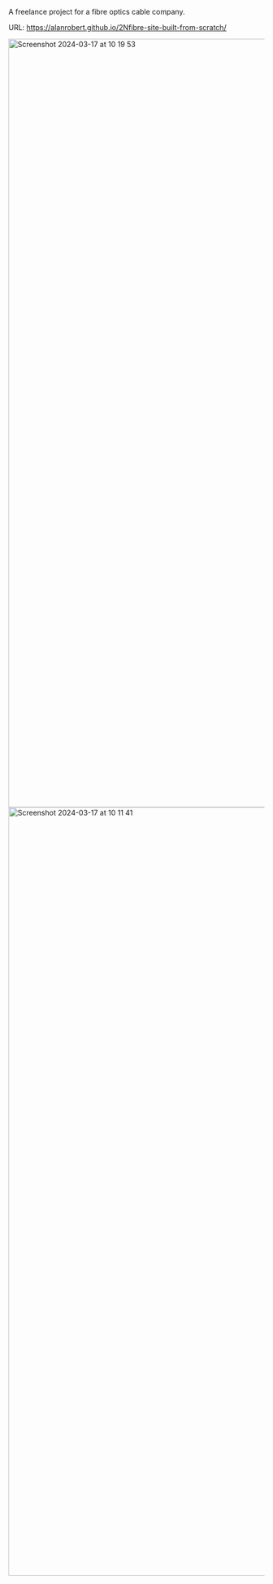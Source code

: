 A freelance project for a fibre optics cable company.

URL: https://alanrobert.github.io/2Nfibre-site-built-from-scratch/

<img width="1512" alt="Screenshot 2024-03-17 at 10 19 53" src="https://github.com/alanrobert/2Nfibre-site-built-from-scratch/assets/43940429/5150abb8-8f37-47f8-b2bb-a5b94532b7d4">
<img width="1512" alt="Screenshot 2024-03-17 at 10 11 41" src="https://github.com/alanrobert/2Nfibre-site-built-from-scratch/assets/43940429/09cb2609-615e-4910-84d4-0d87df39a2f5">
